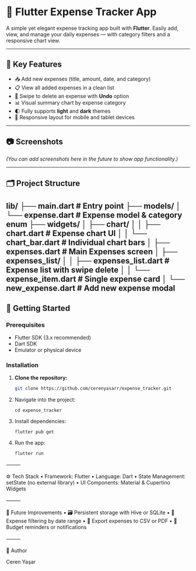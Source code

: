 # 💸 Flutter Expense Tracker App

A simple yet elegant expense tracking app built with **Flutter**. Easily add, view, and manage your daily expenses — with category filters and a responsive chart view.

---

## 🧩 Key Features

- 📥 Add new expenses (title, amount, date, and category)
- 📋 View all added expenses in a clean list
- 🧽 Swipe to delete an expense with **Undo** option
- 📊 Visual summary chart by expense category
- 🌓 Fully supports **light** and **dark** themes
- 📱 Responsive layout for mobile and tablet devices

---

## 📷 Screenshots

*(You can add screenshots here in the future to show app functionality.)*

---

## 🗂️ Project Structure

lib/
├── main.dart                          # Entry point
├── models/
│   └── expense.dart                   # Expense model & category enum
├── widgets/
│   ├── chart/
│   │   ├── chart.dart                 # Expense chart UI
│   │   └── chart_bar.dart             # Individual chart bars
│   ├── expenses.dart                  # Main Expenses screen
│   ├── expenses_list/
│   │   ├── expenses_list.dart         # Expense list with swipe delete
│   │   └── expense_item.dart          # Single expense card
│   └── new_expense.dart              # Add new expense modal
---

## 🚀 Getting Started

### Prerequisites

- Flutter SDK (3.x recommended)  
- Dart SDK  
- Emulator or physical device

### Installation

1. **Clone the repository:**
   ```bash
   git clone https://github.com/cerenyasarr/expense_tracker.git

2.	Navigate into the project:
   
        cd expense_tracker

3.	Install dependencies:

        flutter pub get

4.	Run the app:

        flutter run

 ⸻


⚙️ Tech Stack
	•	Framework: Flutter
	•	Language: Dart
	•	State Management: setState (no external library)
	•	UI Components: Material & Cupertino Widgets

⸻

🔮 Future Improvements
	•	🗃 Persistent storage with Hive or SQLite
	•	🔎 Expense filtering by date range
	•	📄 Export expenses to CSV or PDF
	•	🔔 Budget reminders or notifications

⸻

👤 Author

Ceren Yaşar
